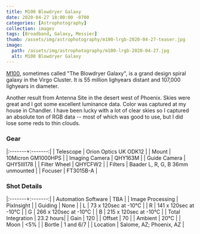 ```yaml
---
title: M100 Blowdryer Galaxy
date: 2020-04-27 18:00:00 -0700
categories: [Astrophotography]
collection: images
tags: [Broadband, Galaxy, Messier]
thumb: /assets/img/astrophotography/m100-lrgb-2020-04-27-teaser.jpg
image:
  path: /assets/img/astrophotography/m100-lrgb-2020-04-27.jpg
  alt: M100 Blowdryer Galaxy
---
```


[M100](https://en.wikipedia.org/wiki/Messier_100), sometimes called "The Blowdryer Galaxy", is a grand design spiral galaxy in the Virgo Cluster. It is 55 million lighyears distant and 107,000 lighyears in diameter.


Another result from Antenna Site in the desert west of Phoenix. Skies were great and I got some excellent luminance data. Color was captured at my house in Chandler. I have been lucky with a lot of clear skies so I captured an absolute ton of RGB data -- most of which was good to use, but I did lose some reds to thin clouds.

### Gear

|:-------+:-------:|
| Telescope | Orion Optics UK ODK12 |
| Mount | 10Micron GM1000HPS |
| Imaging Camera | QHY163M |
| Guide Camera | QHY5III178 |
| Filter Wheel | QHYCFW2 |
| Filters | Baader L, R, G, B 36mm unmounted |
| Focuser | FT3015B-A |

### Shot Details

|:-------+:-------:|
| Automation Software | TBA |
| Image Processing | PixInsight |
| Guiding | None |
| L | 73 x 120sec at -10&deg;C |
| R | 141 x 120sec at -10&deg;C |
| G | 266 x 120sec at -10&deg;C |
| B | 215 x 120sec at -10&deg;C |
| Total Integration | 23.2 hours|
| Gain | 120 |
| Offset | 70 |
| Ambient | 20&deg;C |
| Moon | <5% |
| Bortle | 1 and 6/7 |
| Location | Salome, AZ; Phoenix, AZ |
